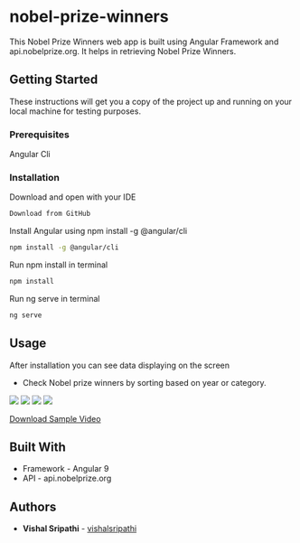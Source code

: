 # nobel-prize-winners

This Nobel Prize Winners web app is built using Angular Framework and api.nobelprize.org. It helps in retrieving Nobel Prize Winners.



## Getting Started
These instructions will get you a copy of the project up and running on your local machine for testing purposes.

### Prerequisites
Angular Cli


### Installation
Download and open with your IDE
```bash
Download from GitHub
```
Install Angular using npm install -g @angular/cli
```bash
npm install -g @angular/cli
```
Run npm install in terminal
```bash
npm install
```
Run ng serve in terminal
```bash
ng serve
```

## Usage 
After installation you can see data displaying on the screen
- Check Nobel prize winners by sorting based on year or category.

<img src="images/Screenshot%20(65).png">
<img src="images/Screenshot%20(66).png">
<img src="images/Screenshot%20(67).png">
<img src="images/Screenshot%20(68).png">

[Download Sample Video](https://github.com/vishalsripathi/nobel-prize-winners/blob/master/src/assets/video/screen-capture.webm?raw=true)


## Built With
* Framework - Angular 9
* API - api.nobelprize.org

## Authors
* **Vishal Sripathi** - [vishalsripathi](https://github.com/vishalsripathi)

